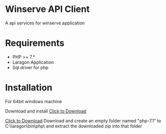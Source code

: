 Winserve API Client
=======================

A api services for winserve application

Requirements
============

* PHP >= 7.*
* Laragon Application
* Sql driver for php

Installation
============

For 64bit windows machine 

Download and install
[Click to Download](https://sourceforge.net/projects/laragon/files/releases/4.0/laragon-full.exe)

[Click to Download](https://windows.php.net/downloads/releases/php-7.1.30-Win32-VC14-x64.zip) Download and create an empty folder named "php-7.1" to C:\laragon\bin\php\ and extract the downloaded zip into that folder


